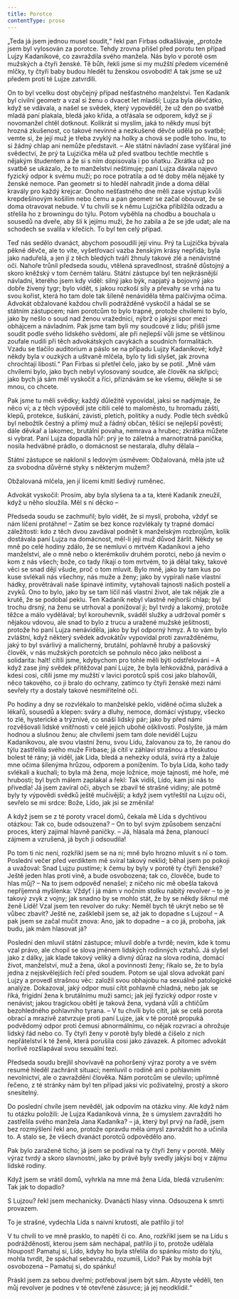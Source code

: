 ```yaml
---
title: Porotce
contentType: prose
---
```


<section>

„Teda já jsem jednou musel soudit,“ řekl pan Firbas odkašlávaje, „protože jsem byl vylosován za porotce. Tehdy zrovna přišel před porotu ten případ Lujzy Kadaníkové, co zavraždila svého manžela. Nás bylo v porotě osm mužských a čtyři ženské. Tě bůh, řekli jsme si my mužští předem víceméně mlčky, ty čtyři baby budou hledět tu ženskou osvobodit! A tak jsme se už předem proti té Lujze zatvrdili.

On to byl vcelku dost obyčejný případ nešťastného manželství. Ten Kadaník byl civilní geometr a vzal si ženu o dvacet let mladší; Lujza byla děvčátko, když se vdávala, a našel se svědek, který vypověděl, že už den po svatbě mladá paní plakala, bledá jako křída, a otřásala se odporem, když se jí novomanžel chtěl dotknout. Kolikrát si myslím, jaká to někdy musí být hrozná zkušenost, co takové nevinné a nezkušené děvče udělá po svatbě; vemte si, že její muž je třeba zvyklý na holky a chová se podle toho. Inu, to si žádný chlap ani nemůže představit. – Ale státní návladní zase vyšťáral jiné svědectví, že prý ta Lujzička měla už před svatbou techtle mechtle s nějakým študentem a že si s ním dopisovala i po sňatku. Zkrátka už po svatbě se ukázalo, že to manželství neštimuje; paní Lujza dávala najevo fyzický odpor k svému muži; po roce potratila a od té doby měla nějaké ty ženské nemoce. Pan geometr si to hleděl nahradit jinde a doma dělal kravály pro každý krejcar. Onoho nešťastného dne měli zase výstup kvůli krepdešínovým košilím nebo čemu a pan geometr se začal obouvat, že se doma otravovat nebude. V tu chvíli se k němu Lujzička přiblížila odzadu a střelila ho z browningu do týlu. Potom vyběhla na chodbu a bouchala u sousedů na dveře, aby šli k jejímu muži, že ho zabila a že se jde udat; ale na schodech se svalila v křečích. To byl ten celý případ.

Teď nás sedělo dvanáct, abychom posoudili její vinu. Prý ta Lujzička bývala pěkné děvče, ale to víte, vyšetřovací vazba ženským krásy nepřidá; byla jako naduřelá, a jen jí z těch bledých tváří žhnuly takové zlé a nenávistné oči. Nahoře trůnil předseda soudu, vtělená spravedlnost, strašně důstojný a skoro kněžský v tom černém taláru. Státní zástupce byl ten nejkrásnější návladní, kterého jsem kdy viděl: silný jako býk, napjatý a bojovný jako dobře živený tygr; bylo vidět, s jakou rozkoší síly a převahy se vrhá na tu svou kořist, která ho tam dole tak šíleně nenáviděla těma palčivýma očima. Advokát obžalované každou chvíli podrážděně vyskočil a hádal se se státním zástupcem; nám porotcům to bylo trapné, protože chvílemi to bylo, jako by nešlo o soud nad ženou vražednicí, nýbrž o jakýsi spor mezi obhájcem a návladním. Pak jsme tam byli my soudcové z lidu; přišli jsme soudit podle svého lidského svědomí, ale při nejlepší vůli jsme se většinou zoufale nudili při těch advokátských cavykách a soudních formalitách. Vzadu se tlačilo auditorium a páslo se na případu Lujzy Kadaníkové; když někdy byla v ouzkých a uštvaně mlčela, bylo ty lidi slyšet, jak zrovna chrochtají libostí.“ Pan Firbas si přetřel čelo, jako by se potil. „Mně vám chvílemi bylo, jako bych nebyl vylosovaný soudce, ale člověk na skřipci; jako bych já sám měl vyskočit a říci, přiznávám se ke všemu, dělejte si se mnou, co chcete.

Pak jsme tu měli svědky; každý důležitě vypovídal, jaksi se nadýmaje, že něco ví; a z těch výpovědí jste cítili celé to maloměsto, tu hromadu záští, klepů, protekce, šuškání, závisti, pletich, politiky a nudy. Podle těch svědků byl nebožtík čestný a přímý muž a řádný občan, těšící se nejlepší pověsti; dále děvkař a lakomec, brutální povaha, nemrava a hrubec; zkrátka můžete si vybrat. Paní Lujza dopadla hůř: prý je to záletná a marnotratná panička, nosila hedvábné prádlo, o domácnost se nestarala, dluhy dělala –

Státní zástupce se naklonil s ledovým úsměvem: Obžalovaná, měla jste už za svobodna důvěrné styky s některým mužem?

Obžalovaná mlčela, jen jí lícemi kmitl šedivý ruměnec.

Advokát vyskočil: Prosím, aby byla slyšena ta a ta, které Kadaník zneužil, když u něho sloužila. Měl s ní děcko –

Předseda soudu se zachmuřil; bylo vidět, že si myslí, proboha, vždyť se nám líčení protáhne! – Zatím se bez konce rozvlékaly ty trapné domácí záležitosti: kdo z těch dvou zavdával podnět k manželským rozbrojům, kolik dostávala paní Lujza na domácnost, měl-li její muž důvod žárlit. Někdy se mně po celé hodiny zdálo, že se nemluví o mrtvém Kadaníkovi a jeho manželství, ale o mně nebo o kterémkoliv druhém porotci, nebo já nevím o kom z nás všech; bože, co tady říkají o tom mrtvém, to já dělal taky, takové věci se snad dějí všude, proč o tom mluvit. Bylo mně, jako by tam kus po kuse svlékali nás všechny, nás muže a ženy; jako by vypírali naše vlastní hádky, provětrávali naše špinavé intimity, vytahovali tajnosti našich postelí a zvyků. Ono to bylo, jako by se tam líčil náš vlastní život, ale tak nějak zle a krutě, že se podobal peklu. Ten Kadaník nebyl vlastně nejhorší chlap; byl trochu drsný, na ženu se utrhoval a ponižoval ji; byl tvrdý a lakomý, protože těžce a málo vydělával; byl korouhevník, sváděl služky a udržoval poměr s nějakou vdovou, ale snad to bylo z trucu a uražené mužské ješitnosti, protože ho paní Lujza nenáviděla, jako by byl odporný hmyz. A to vám bylo zvláštní, když některý svědek advokátův vypovídal proti zavražděnému, jaký to byl svárlivý a malicherný, brutální, pohlavně hrubý a pašovský člověk, v nás mužských porotcích se pohnulo něco jako nelibost a solidarita: halt! cítili jsme, kdybychom pro tohle měli býti odstřelováni – A když zase jiný svědek přitěžoval paní Lujze, že byla lehkovážná, parádivá a kdesi cosi, cítili jsme my mužští v lavici porotců spíš cosi jako blahovůli, něco takového, co ji bralo do ochrany, zatímco ty čtyři ženské mezi námi sevřely rty a dostaly takové nesmiřitelné oči.

Po hodiny a dny se rozvlékalo to manželské peklo, viděné očima služek a lékařů, sousedů a klepen: sváry a dluhy, nemoce, domácí výstupy, všecko to zlé, hysterické a trýznivé, co snáší lidský pár; jako by před námi rozvěšovali lidské vnitřnosti v celé jejich ubohé ošklivosti. Poslyšte, já mám hodnou a slušnou ženu; ale chvílemi jsem tam dole neviděl Lujzu Kadaníkovou, ale svou vlastní ženu, svou Lídu, žalovanou za to, že ranou do týlu zastřelila svého muže Firbase; já cítil v záhlaví strašnou a třeskutou bolest té rány; já viděl, jak Lída, bledá a nehezky odulá, svírá rty a žaluje mne očima šílenýma hrůzou, odporem a ponížením. To byla Lída, koho tady svlékali a kuchali; to byla má žena, moje ložnice, moje tajnosti, mé hoře, mé hrubosti; byl bych málem zaplakal a řekl: Tak vidíš, Lído, kam jsi nás to přivedla! Já jsem zavíral oči, abych se zbavil té strašné vidiny; ale potmě byly ty výpovědi svědků ještě mučivější; a když jsem vytřeštil na Lujzu oči, sevřelo se mi srdce: Bože, Lído, jak jsi se změnila!

A když jsem se z té poroty vracel domů, čekala mě Lída s dychtivou otázkou: Tak co, bude odsouzena? – On to byl svým způsobem senzační proces, který zajímal hlavně paničky. – Já, hlásala má žena, planoucí zájmem a vzrušená, já bych ji odsoudila!

Po tom ti nic není, rozkřikl jsem se na ni; mně bylo hrozno mluvit s ní o tom. Poslední večer před verdiktem mě svíral takový neklid; běhal jsem po pokoji a uvažoval: Snad Lujzu pustíme; k čemu by byly v porotě ty čtyři ženské? Ještě jeden hlas proti vině, a bude osvobozena; tak co, člověče, bude to hlas můj? – Na to jsem odpověď nenašel; z ničeho nic mě obešla taková nepříjemná myšlenka: Vždyť i já mám v nočním stolku nabitý revolver – to je takový zvyk z vojny; jak snadno by se mohlo stát, že by se někdy šiknul mé ženě Lídě! Vzal jsem ten revolver do ruky: Neměl bych tě ukrýt nebo se tě vůbec zbavit? Ještě ne, zašklebil jsem se, až jak to dopadne s Lujzou! – A pak jsem se začal mučit znova: Ano, jak to dopadne – a co já, proboha, jak budu, jak mám hlasovat já?

Poslední den mluvil státní zástupce; mluvil dobře a tvrdě; nevím, kde k tomu vzal právo, ale chopil se slova jménem lidských rodinných vztahů. Já slyšel jako z dálky, jak klade takový veliký a divný důraz na slova rodina, domácí život, manželství, muž a žena, úkol a povinnosti ženy; říkalo se, že to byla jedna z nejskvělejších řečí před soudem. Potom se ujal slova advokát paní Lujzy a provedl strašnou věc: založil svou obhajobu na sexuálně patologické analýze. Dokazoval, jaký odpor musí cítit pohlavně chladná, nebo jak se říká, frigidní žena k brutálnímu muži samci; jak její fyzický odpor roste v nenávist; jakou tragickou obětí je taková žena, vydaná vůli a chtíčům bezohledného pohlavního tyrana. – V tu chvíli bylo cítit, jak se celá porota obrací a mrazivě zatvrzuje proti paní Lujze, jak v té porotě propuká podvědomý odpor proti čemusi abnormálnímu, co nějak rozvrací a ohrožuje lidský řád nebo co. Ty čtyři ženy v porotě byly bledé a čišelo z nich nepřátelství k té ženě, která porušila cosi jako závazek. A pitomec advokát horlivě rozšlapával svou sexuální tezi.

Předseda soudu brejlil shovívavě na pohoršený výraz poroty a ve svém resumé hleděl zachránit situaci; nemluvil o rodině ani o pohlavním nevolnictví, ale o zavraždění člověka. Nám porotcům se ulevilo; upřímně řečeno, z té stránky nám byl ten případ jaksi víc poživatelný, prostý a skoro snesitelný.

Do poslední chvíle jsem nevěděl, jak odpovím na otázku viny. Ale když nám tu otázku položili: Je Lujza Kadaníková vinna, že s úmyslem zavražditi ho zastřelila svého manžela Jana Kadaníka? – já, který byl prvý na řadě, jsem bez rozmýšlení řekl ano, protože opravdu měla úmysl zavraždit ho a učinila to. A stalo se, že všech dvanáct porotců odpovědělo ano.

Pak bylo zaražené ticho; já jsem se podíval na ty čtyři ženy v porotě. Měly výraz tvrdý a skoro slavnostní, jako by právě byly svedly jakýsi boj v zájmu lidské rodiny.

Když jsem se vrátil domů, vyhrkla na mne má žena Lída, bledá vzrušením: Tak jak to dopadlo?

S Lujzou? řekl jsem mechanicky. Dvanácti hlasy vinna. Odsouzena k smrti provazem.

To je strašné, vydechla Lída s naivní krutostí, ale patřilo jí to!

V tu chvíli to ve mně prasklo, to napětí či co. Ano, rozkřikl jsem se na Lídu s podrážděností, kterou jsem sám nechápal, patřilo jí to, protože udělala hloupost! Pamatuj si, Lído, kdyby ho byla střelila do spánku místo do týlu, mohla tvrdit, že spáchal sebevraždu, rozumíš, Lído? Pak by mohla být osvobozena – Pamatuj si, do spánku!

Práskl jsem za sebou dveřmi; potřeboval jsem být sám. Abyste věděli, ten můj revolver je podnes v té otevřené zásuvce; já jej neodklidil.“

</section>
